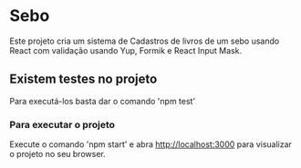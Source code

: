 # Sebo

Este projeto cria um sistema de Cadastros de livros de um sebo usando React com validação usando Yup, Formik e React Input Mask.

## Existem testes no projeto

Para executá-los basta dar o comando 'npm test'

### Para executar o projeto

Execute  o comando 'npm start' e abra [http://localhost:3000](http://localhost:3000) para visualizar o projeto no seu browser.